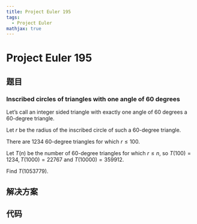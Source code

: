 ```yaml
---
title: Project Euler 195
tags:
  - Project Euler
mathjax: true
---
```

<escape><!-- more --></escape>
    



# Project Euler 195
## 题目
### Inscribed circles of triangles with one angle of 60 degrees

Let’s call an integer sided triangle with exactly one angle of $60$ degrees a 60-degree triangle.

Let $r$ be the radius of the inscribed circle of such a $60$-degree triangle.

There are $1234$ $60$-degree triangles for which $r \le 100$.

Let $T(n)$ be the number of $60$-degree triangles for which $r \le n$, so $T(100) = 1234, T(1000) = 22767$ and $T(10000) = 359912$.

Find $T(1053779)$.


## 解决方案


## 代码


